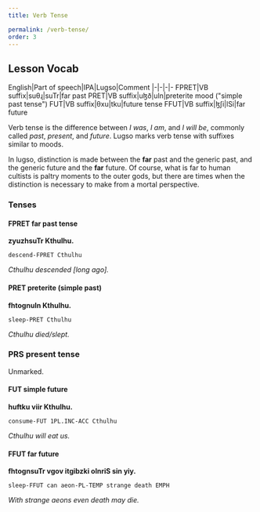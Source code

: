 ```yaml
---
title: Verb Tense

permalink: /verb-tense/
order: 3
---
```


## Lesson Vocab

English|Part of speech|IPA|Lugso|Comment
|-|-|-|-
FPRET|VB suffix|suθɻ|suTr|far past
PRET|VB suffix|uɮð|uln|preterite mood ("simple past tense")
FUT|VB suffix|θxu|tku|future tense
FFUT|VB suffix|ɮʃi|lSi|far future

Verb tense is the difference between _I was_, _I am_, and _I will be_, commonly called _past_, _present_, and _future_. 
Lugso marks verb tense with suffixes similar to moods.

In lugso, distinction is made between the **far** past and the generic past, and the generic future and the **far** future. Of course, what is far to human cultists is paltry moments to the outer gods, but there are times when the distinction is necessary to make from a mortal perspective.

### Tenses

#### FPRET far past tense

**zyuzhsuTr Kthulhu.**

`descend-FPRET Cthulhu`

_Cthulhu descended [long ago]._

#### PRET preterite (simple past)

**fhtognuln Kthulhu.**

`sleep-PRET Cthulhu`

_Cthulhu died/slept._

### PRS present tense

Unmarked.

#### FUT simple future

**huftku viir Kthulhu.**

`consume-FUT 1PL.INC-ACC Cthulhu`

_Cthulhu will eat us._

#### FFUT far future

**fhtognsuTr vgov itgibzki olnriS sin yiy.**

`sleep-FFUT can aeon-PL-TEMP strange death EMPH`

_With strange aeons even death may die._
